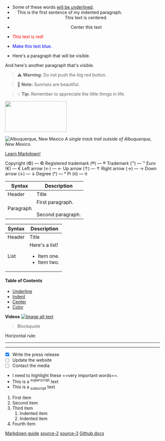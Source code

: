 - Some of these words <ins>will be underlined</ins>.
- &nbsp;&nbsp;&nbsp;&nbsp;This is the first sentence of my indented paragraph.
- <center>This text is centered.</center>
- <p style="text-align:center">Center this text</p>
- <font color="red">This text is red!</font>
- <p style="color:blue">Make this text blue.</p>

<!--  -->

- Here's a paragraph that will be visible.

[This is a comment that will be hidden.]: #

And here's another paragraph that's visible.

<!--  -->

> :warning: **Warning:** Do not push the big red button.

> :memo: **Note:** Sunrises are beautiful.

> :bulb: **Tip:** Remember to appreciate the little things in life.

<!--  -->

<img src="image.png" width="200" height="100">

![Albuquerque, New Mexico](/assets/images/albuquerque.jpg)
_A single track trail outside of Albuquerque, New Mexico._

<!--  -->

<a href="https://www.markdownguide.org" target="_blank">Learn Markdown!</a>

<!--  -->

Copyright (©) — &copy;
Registered trademark (®) — &reg;
Trademark (™) — &trade;
Euro (€) — &euro;
Left arrow (←) — &larr;
Up arrow (↑) — &uarr;
Right arrow (→) — &rarr;
Down arrow (↓) — &darr;
Degree (°) — &#176;
Pi (π) — &#960;

<!--  -->

| Syntax    | Description                                 |
| --------- | ------------------------------------------- |
| Header    | Title                                       |
| Paragraph | First paragraph. <br><br> Second paragraph. |

<!--  -->

| Syntax | Description                                                  |
| ------ | ------------------------------------------------------------ |
| Header | Title                                                        |
| List   | Here's a list! <ul><li>Item one.</li><li>Item two.</li></ul> |

<!--  -->

#### Table of Contents

- [Underline](#underline)
- [Indent](#indent)
- [Center](#center)
- [Color](#color)

<!--  -->

**Videos**
[![Image alt text](https://img.youtube.com/vi/YOUTUBE-ID/0.jpg)](https://www.youtube.com/watch?v=YOUTUBE-ID)

<!--  -->

> Blockquote

Horizontal rule:

---

---

<!--  -->

- [x] Write the press release
- [ ] Update the website
- [ ] Contact the media

<!--  -->

- I need to highlight these ==very important words==.
- This is a <sup>superscript</sup> text
- This is a <sub>subscript</sub> text

<!--  -->
<ol>
  <li>First item</li>
  <li>Second item</li>
  <li>Third item
    <ol>
      <li>Indented item</li>
      <li>Indented item</li>
    </ol>
  </li>
  <li>Fourth item</li>
</ol>
<!--  -->

[Markdown guide](https://www.markdownguide.org/hacks/)
[source-2](https://commonmark.org/help/)
[source-3](https://www.markdownguide.org/cheat-sheet/)
[Github docs](https://docs.github.com/en/get-started/writing-on-github/getting-started-with-writing-and-formatting-on-github/basic-writing-and-formatting-syntax)
